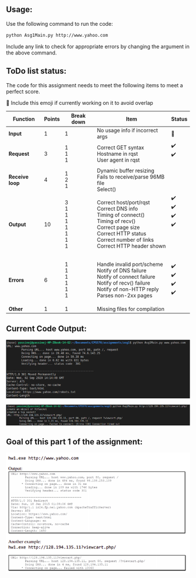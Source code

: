 ## Usage:

Use the following command to run the code:

```bash
python Asg1Main.py http://www.yahoo.com
```

Include any link to check for appropriate errors by changing the argument in the above command.

## ToDo list status:

The code for this assignment needs to meet the following items to meet a perfect score.

🚧 Include this emoji if currently working on it to avoid overlap

| **Function**  | **Points**  | **Break down**  | **Item**  | **Status** |
|---------------|-------------|-----------------|-----------|----------------|
|   **Input**   |  1 |  1 | No usage info if incorrect args  |      🚧         |
|  **Request**  |  3 |  1<br />1<br />1<br />| Correct GET syntax<br />Hostname in rqst<br />User agent in rqst<br />| :heavy_check_mark:<br />:heavy_check_mark:<br /><br />  |
|**Receive loop**| 4  | 1<br />2<br />1<br />  |  Dynamic buffer resizing<br /> Fails to receive/parse 96MB file<br /> Select()<br />  |   |
|  **Output**  | 10  | 3<br />1<br />1<br />1<br />1<br />1<br />1<br />1<br />  | Correct host/port/rqst<br />Correct DNS info<br />Timing of connect()<br />Timing of recv()<br />Correct page size<br />Correct HTTP status<br />Correct number of links<br />Correct HTTP header shown<br />   | :heavy_check_mark:<br />:heavy_check_mark:<br />:heavy_check_mark:<br />:heavy_check_mark:<br /><br /><br /><br /><br />  |
|  **Errors**  | 6  | 1<br />1<br />1<br />1<br />1<br />1<br />  | Handle invalid port/scheme<br />Notify of DNS failure<br />Notify of connect failure<br />Notify of recv() failure<br />Notify of non-HTTP reply <br />Parses non-2xx pages<br />  | <br />:heavy_check_mark:<br />:heavy_check_mark:<br />:heavy_check_mark:<br />:heavy_check_mark:<br /><br />  |
|  **Other**  | 1  | 1  | Missing files for compilation  |   |



## Current Code Output:

![Output](current_out.png)

![Fail Output](fail_output.png)

## Goal of this part 1 of the assignment:

![Goal](goal.png)

